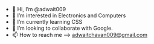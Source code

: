 - 👋 Hi, I’m @adwait009
- 👀 I’m interested in Electronics and Computers
- 🌱 I’m currently learning CSS
- 💞️ I’m looking to collaborate with Google.
- 📫 How to reach me --> adwaitchavan009@gmail.com

<!---
adwait009/adwait009 is a ✨ special ✨ repository because its `README.md` (this file) appears on your GitHub profile.
You can click the Preview link to take a look at your changes.
--->

